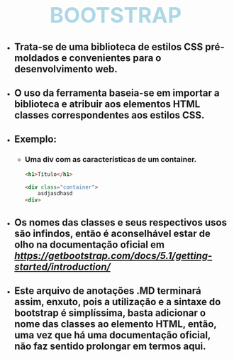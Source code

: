 # **<center><font size="10" color="lightblue">BOOTSTRAP</font></center>**

* ## Trata-se de uma biblioteca de estilos CSS pré-moldados e convenientes para o desenvolvimento web.

* ## O uso da ferramenta baseia-se em importar a biblioteca e atribuir aos elementos HTML classes correspondentes aos estilos CSS.

* ## **Exemplo:**

    * ### Uma div com as características de um container.

        ```html
        <h1>Título</h1>

        <div class="container">
            asdjasdhasd
        <div>
        ```

* ## Os nomes das classes e seus respectivos usos são infindos, então é aconselhável estar de olho na documentação oficial em **_https://getbootstrap.com/docs/5.1/getting-started/introduction/_**

* ## Este arquivo de anotações .MD terminará assim, enxuto, pois a utilização e a sintaxe do bootstrap é simplíssima, basta adicionar o nome das classes ao elemento HTML, então, uma vez que há uma documentação oficial, não faz sentido prolongar em termos aqui.